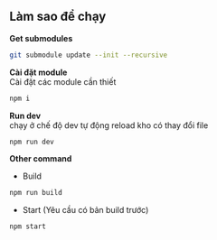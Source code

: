 ## Làm sao để chạy

**Get submodules**<br>

```bash
git submodule update --init --recursive
```

**Cài đặt module**<br>
Cài đặt các module cần thiết

```bash
npm i
```

**Run dev**<br>
chạy ở chế độ dev tự động reload kho có thay đổi file

```bash
npm run dev
```

**Other command**

-   Build

```bash
npm run build
```

-   Start (Yêu cầu có bản build trước)

```bash
npm start
```
